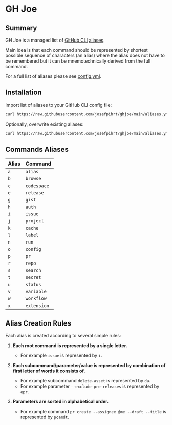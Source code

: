 # GH Joe

## Summary

GH Joe is a managed list of [GitHub CLI](https://cli.github.com/manual/gh) [aliases](https://cli.github.com/manual/gh_alias).

Main idea is that each command should be represented by shortest possible sequence of characters (an alias) where the alias does not have to be remembered but it can be mnemotechnically derived from the full command.

For a full list of aliases please see [config.yml](https://github.com/josefpihrt/ghjoe/blob/main/aliases.yml).

## Installation

Import list of aliases to your GitHub CLI config file:

```sh
curl https://raw.githubusercontent.com/josefpihrt/ghjoe/main/aliases.yml | gh alias import -
```

Optionally, overwrite existing aliases:

```sh
curl https://raw.githubusercontent.com/josefpihrt/ghjoe/main/aliases.yml | gh alias import --clobber -
```

## Commands Aliases

| Alias | Command |
| --- | --- |
| `a` | `alias` |
| `b` | `browse` |
| `c` | `codespace` |
| `e` | `release` |
| `g` | `gist` |
| `h` | `auth` |
| `i` | `issue` |
| `j` | `project` |
| `k` | `cache` |
| `l` | `label` |
| `n` | `run` |
| `o` | `config` |
| `p` | `pr` |
| `r` | `repo` |
| `s` | `search` |
| `t` | `secret` |
| `u` | `status` |
| `v` | `variable` |
| `w` | `workflow` |
| `x` | `extension` |

## Alias Creation Rules

Each alias is created according to several simple rules:

1. **Each root command is represented by a single letter.**
   - For example `issue`  is represented by `i`.

2. **Each subcommand/parameter/value is represented by combination of first letter of words it consists of.**
   - For example subcommand `delete-asset` is represented by `da`.
   - For example parameter `--exclude-pre-releases` is represented by `epr`.

3. **Parameters are sorted in alphabetical order.**
   - For example command `pr create --assignee @me --draft --title` is represented by `pcamdt`.